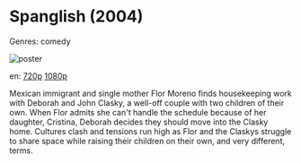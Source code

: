 # Spanglish (2004)

Genres: comedy

![poster](http://image.tmdb.org/t/p/w500/eXsj4d6kP5z1n9Pkk7rosX2TF9w.jpg)

en:
  [720p](magnet:?xt=urn:btih:D4AFE8E2338D19CD68697E8331681C54C93F6A8B&tr=udp://glotorrents.pw:6969/announce&tr=udp://tracker.opentrackr.org:1337/announce&tr=udp://torrent.gresille.org:80/announce&tr=udp://tracker.openbittorrent.com:80&tr=udp://tracker.coppersurfer.tk:6969&tr=udp://tracker.leechers-paradise.org:6969&tr=udp://p4p.arenabg.ch:1337&tr=udp://tracker.internetwarriors.net:1337)
  [1080p](magnet:?xt=urn:btih:6AB643784F636EF77F0D1751549A4552CF27D3B8&tr=udp://glotorrents.pw:6969/announce&tr=udp://tracker.opentrackr.org:1337/announce&tr=udp://torrent.gresille.org:80/announce&tr=udp://tracker.openbittorrent.com:80&tr=udp://tracker.coppersurfer.tk:6969&tr=udp://tracker.leechers-paradise.org:6969&tr=udp://p4p.arenabg.ch:1337&tr=udp://tracker.internetwarriors.net:1337)
  


Mexican immigrant and single mother Flor Moreno finds housekeeping work with Deborah and John Clasky, a well-off couple with two children of their own. When Flor admits she can't handle the schedule because of her daughter, Cristina, Deborah decides they should move into the Clasky home. Cultures clash and tensions run high as Flor and the Claskys struggle to share space while raising their children on their own, and very different, terms.